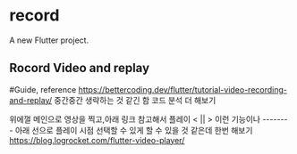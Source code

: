 # record

A new Flutter project.

## Rocord Video and replay

#Guide, reference
https://bettercoding.dev/flutter/tutorial-video-recording-and-replay/
중간중간 생략하는 것 같긴 함 코드 분석 더 해보기

위에껄 메인으로 영상을 찍고,아래 링크 참고해서 플레이 < || > 이런 기능이나 -------- 아래 선으로 플레이 시점 선택할 수 있게 
할 수 있을 것 같은데 한번 해보기
https://blog.logrocket.com/flutter-video-player/
